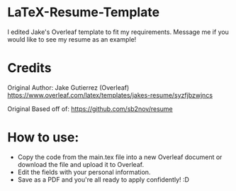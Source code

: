 # LaTeX-Resume-Template
I edited Jake's Overleaf template to fit my requirements. Message me if you would like to see my resume as an example! 

# Credits
Original Author: Jake Gutierrez (Overleaf) https://www.overleaf.com/latex/templates/jakes-resume/syzfjbzwjncs

Original Based off of: https://github.com/sb2nov/resume 


# How to use: 
- Copy the code from the main.tex file into a new Overleaf document or download the file and upload it to Overleaf.
- Edit the fields with your personal information.
- Save as a PDF and you're all ready to apply confidently! :D

